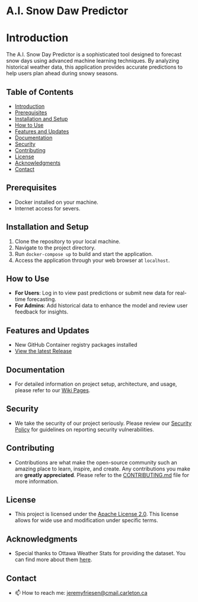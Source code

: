 # A.I. Snow Daw Predictor

# Introduction
The A.I. Snow Day Predictor is a sophisticated tool designed to forecast snow days using advanced machine learning techniques. By analyzing historical weather data, this application provides accurate predictions to help users plan ahead during snowy seasons.

## Table of Contents
- [Introduction](#introduction)
- [Prerequisites](#prerequisites)
- [Installation and Setup](#installation-and-setup)
- [How to Use](#how-to-use)
- [Features and Updates](#features-and-updates)
- [Documentation](#documentation)
- [Security](#security)
- [Contributing](#contributing)
- [License](#license)
- [Acknowledgments](#acknowledgments)
- [Contact](#contact)

## Prerequisites
- Docker installed on your machine.
- Internet access for severs.

## Installation and Setup
1. Clone the repository to your local machine.
2. Navigate to the project directory.
3. Run `docker-compose up` to build and start the application.
4. Access the application through your web browser at `localhost`.

## How to Use
- **For Users**: Log in to view past predictions or submit new data for real-time forecasting.
- **For Admins**: Add historical data to enhance the model and review user feedback for insights.

## Features and Updates
- New GitHub Container registry packages installed
- [View the latest Release](https://github.com/JeremyFriesenGitHub/ai-snow-day-predictor/releases/tag/v.1.1.0)

## Documentation
- For detailed information on project setup, architecture, and usage, please refer to our [Wiki Pages](https://github.com/JeremyFriesenGitHub/ai-snow-day-predictor/wiki).

## Security
- We take the security of our project seriously. Please review our [Security Policy](https://github.com/JeremyFriesenGitHub/ai-snow-day-predictor/blob/main/SECURITY.md) for guidelines on reporting security vulnerabilities.

## Contributing
- Contributions are what make the open-source community such an amazing place to learn, inspire, and create. Any contributions you make are **greatly appreciated**. Please refer to the [CONTRIBUTING.md](https://github.com/JeremyFriesenGitHub/ai-snow-day-predictor/blob/main/CONTRIBUTING.md) file for more information.

## License
- This project is licensed under the [Apache License 2.0](https://github.com/JeremyFriesenGitHub/ai-snow-day-predictor/blob/main/LICENSE). This license allows for wide use and modification under specific terms.

## Acknowledgments
- Special thanks to Ottawa Weather Stats for providing the dataset. You can find more about them [here](https://ottawa.weatherstats.ca/).

## Contact
- 📫 How to reach me: [jeremyfriesen@cmail.carleton.ca](mailto:jeremyfriesen@cmail.carleton.ca)
